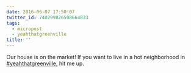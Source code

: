 ```yaml
---
date: 2016-06-07 17:50:07
twitter_id: 740299826508664833
tags:
  - micropost
  - yeahthatgreenville
title: ''
---
```


Our house is on the market! If you want to live in a hot neighborhood in [#yeahthatgreenville](https://twitter.com/hashtag/yeahthatgreenville), hit me up.
